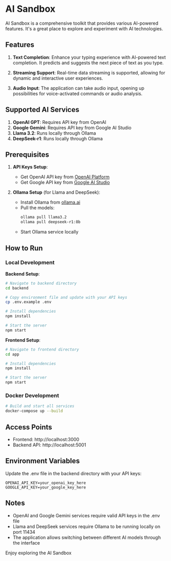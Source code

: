 # AI Sandbox

AI Sandbox is a comprehensive toolkit that provides various AI-powered features. It's a great place to explore and experiment with AI technologies.

## Features

1. **Text Completion**: Enhance your typing experience with AI-powered text completion. It predicts and suggests the next piece of text as you type.

2. **Streaming Support**: Real-time data streaming is supported, allowing for dynamic and interactive user experiences.

3. **Audio Input**: The application can take audio input, opening up possibilities for voice-activated commands or audio analysis.

## Supported AI Services

1. **OpenAI GPT**: Requires API key from OpenAI
2. **Google Gemini**: Requires API key from Google AI Studio
3. **Llama 3.2**: Runs locally through Ollama
4. **DeepSeek-r1**: Runs locally through Ollama

## Prerequisites

1. **API Keys Setup**:
   - Get OpenAI API key from [OpenAI Platform](https://platform.openai.com)
   - Get Google API key from [Google AI Studio](https://makersuite.google.com/app/apikey)

2. **Ollama Setup** (for Llama and DeepSeek):
   - Install Ollama from [ollama.ai](https://ollama.ai)
   - Pull the models:
     ```bash
     ollama pull llama3.2
     ollama pull deepseek-r1:8b
     ```
   - Start Ollama service locally

## How to Run

### Local Development

**Backend Setup**:
   ```bash
   # Navigate to backend directory
   cd backend

   # Copy environment file and update with your API keys
   cp .env.example .env

   # Install dependencies
   npm install

   # Start the server
   npm start
```
**Frontend Setup**:
   ```bash
   # Navigate to frontend directory
   cd app

   # Install dependencies
   npm install

   # Start the server
   npm start
```

### Docker Development
```bash
# Build and start all services
docker-compose up --build
```
## Access Points
- Frontend: http://localhost:3000
- Backend API: http://localhost:5001
## Environment Variables
Update the .env file in the backend directory with your API keys:

```plaintext
OPENAI_API_KEY=your_openai_key_here
GOOGLE_API_KEY=your_google_key_here
 ```

## Notes
- OpenAI and Google Gemini services require valid API keys in the .env file
- Llama and DeepSeek services require Ollama to be running locally on port 11434
- The application allows switching between different AI models through the interface

Enjoy exploring the AI Sandbox

